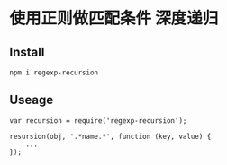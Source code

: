 # 使用正则做匹配条件 深度递归

## Install

    npm i regexp-recursion

## Useage

    var recursion = require('regexp-recursion');

    resursion(obj, '.*name.*', function (key, value) { 
        ...
    });
    
